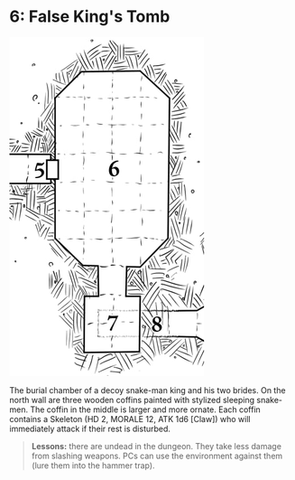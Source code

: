 # 6: False King's Tomb

![5-8](5-8.jpg)

The burial chamber of a decoy snake-man king and his two
brides. On the north wall are three wooden coffins painted
with stylized sleeping snake-men. The coffin in the middle is
larger and more ornate. Each coffin contains a Skeleton (HD
2, MORALE 12, ATK 1d6 [Claw]) who will immediately
attack if their rest is disturbed.

> **Lessons:** there are undead in the dungeon. They take less damage from slashing weapons. PCs can use the environment against them (lure them into the hammer trap).
